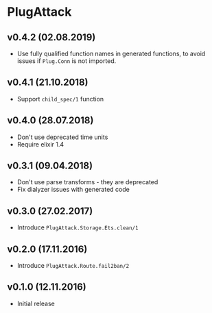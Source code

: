 # PlugAttack

## v0.4.2 (02.08.2019)

* Use fully qualified function names in generated functions, to avoid issues
  if `Plug.Conn` is not imported.

## v0.4.1 (21.10.2018)

* Support `child_spec/1` function

## v0.4.0 (28.07.2018)

* Don't use deprecated time units
* Require elixir 1.4

## v0.3.1 (09.04.2018)

* Don't use parse transforms - they are deprecated
* Fix dialyzer issues with generated code

## v0.3.0 (27.02.2017)

* Introduce `PlugAttack.Storage.Ets.clean/1`

## v0.2.0 (17.11.2016)

* Introduce `PlugAttack.Route.fail2ban/2`

## v0.1.0 (12.11.2016)

* Initial release
